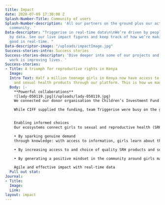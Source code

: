 ```yaml
---
title: Impact
date: 2020-07-09 17:30:00 Z
Splash-Number-Title: Community of users
Splash-Number-description: 'All our partners on the ground plus our active membership
  community. '
Data-descriptor: "Triggerise in real-time data\n\nWe’re driven by people and fuelled
  by data. See our live impact figures and keep track of how we’re making change for
  good in real-time. "
Data-descriptor-image: "/uploads/impactImage.jpg"
Success-stories-intro: Success stories
Success-stories-descriptor: 'Dive deeper into some of our projects and see how our
  work is improving lives. '
Success-stories:
- Title: A triumph for reproductive rights in Kenya
  Image: 
  Intro Text: Half a million teenage girls in Kenya now have access to contraceptives
    and sexual health products through our platform. This is how we made it happen.
  Body: |-
    **Powerful collaborations**
    ![lady-050119.jpg](/uploads/lady-050119.jpg)
    We connected our donor organisation the C​hi​ldren’s Investment Fund Foundation (CIFF), Kenyian social mobilisers Shujaaz Inc and Marie Stopes Kenya (MSK) to build 145 ecosystems across the country. These ecosystems are made of pharmacies, retailers, on-the-ground mobilisers and clinics, jointly aiming to improve the sexual and reproductive health and prevent unwanted pregnancies for 15-19 year old girls.

    While CIFF supplied the funding, team Triggerise were busy on the ground and Shujaaz Inc launched a campaign to drive self-enrolment. In the meantime, MSK was instrumental in ensuring the quality of our supply of products and services to all the local ecosystems. We’re team players at heart and our far-reaching impact is made possible through co-creation.


    Enabling informed choices
    Our ecosystems connect girls to sexual and reproductive health (SRH) services in three ways:

    • By sparking genuine demand
    through knowledge: with access to information, girls learn about the possibilities of taking control of their SRH.

    • By increasing access to and choice of quality SRH products and services.

    • By generating a positive mindset in the community around girls making informed choices about their SRH.

    Agile and effective impact with real-time data
  Pull out stat: 
Journal:
- Title: 
  Image: 
  Link: 
layout: impact
---
```


